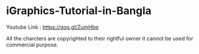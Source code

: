 # iGraphics-Tutorial-in-Bangla

Youtube Link : https://goo.gl/ZumHbp

All the charcters are copyrighted to their rightful owner it cannot be used for commercial purpose. 
